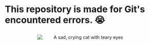 <!DOCTYPE html>
<html lang="en">
<head>
    <meta charset="UTF-8">
    <meta name="viewport" content="width=device-width, initial-scale=1.0">
    <title>Crying Cat</title>
    <style>
        .container {
            margin: auto;
            width: 60%;
            padding: 10px;
            text-align: center;
        }
        img {
            max-width: 100%;
            height: auto;
            display: block;
            margin: auto;
        }
    </style>
</head>
<body>
  <h1><strong>This repository is made for Git's encountered errors. 😭</strong></h1>
    <div class="container">
        <img src="https://i.pinimg.com/564x/52/77/b0/5277b0c5aa497eb1c8b7f25829894fe7.jpg" 
             alt="A sad, crying cat with teary eyes">
    </div>
</body>
</html>
